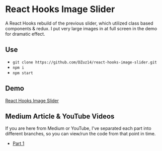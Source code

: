 # React Hooks Image Slider

A React Hooks rebuild of the previous slider, which utilized class based components & redux. I put very large images in at full screen in the demo for dramatic effect.

## Use
- `git clone https://github.com/DZuz14/react-hooks-image-slider.git`
- `npm i`
- `npm start`

## Demo

[React Hooks Image Slider](https://dzuz14.github.io/react-hooks-image-slider/)

## Medium Article & YouTube Videos
If you are here from Medium or YouTube, I've separated each part into different branches, so you can view/run the code from that point in time.

- [Part 1](https://github.com/DZuz14/react-hooks-image-slider/tree/part-1)
